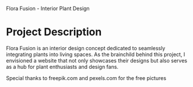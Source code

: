 
Flora Fusion - Interior Plant Design

<h1> Project Description </h1>
Flora Fusion is an interior design concept dedicated to seamlessly integrating plants into living spaces. As the brainchild behind this project, I envisioned a website that not only showcases their designs but also serves as a hub for plant enthusiasts and design fans.

Special thanks to freepik.com and pexels.com for the free pictures

